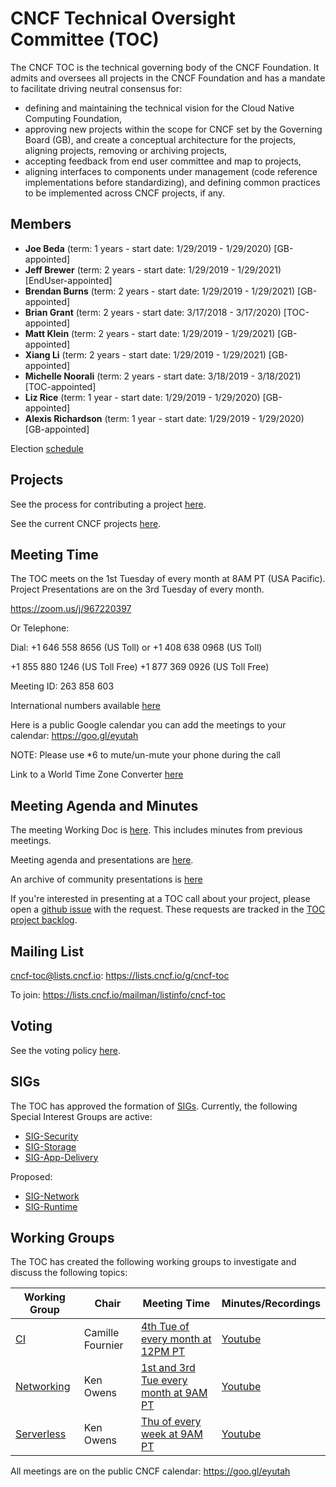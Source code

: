 # CNCF Technical Oversight Committee (TOC)

The CNCF TOC is the technical governing body of the CNCF Foundation. It admits and oversees all projects in the CNCF Foundation and has a mandate to facilitate driving neutral consensus for:
* defining and maintaining the technical vision for the Cloud Native Computing Foundation,
* approving new projects within the scope for CNCF set by the Governing Board (GB), and create a conceptual architecture for the projects, aligning projects, removing or archiving projects,
* accepting feedback from end user committee and map to projects,
* aligning interfaces to components under management (code reference implementations before standardizing), and defining common practices to be implemented across CNCF projects, if any.

## Members

* **Joe Beda** (term: 1 years - start date: 1/29/2019 - 1/29/2020) [GB-appointed]
* **Jeff Brewer** (term: 2 years - start date: 1/29/2019 - 1/29/2021) [EndUser-appointed]
* **Brendan Burns** (term: 2 years - start date: 1/29/2019 - 1/29/2021) [GB-appointed]
* **Brian Grant** (term: 2 years - start date: 3/17/2018 - 3/17/2020) [TOC-appointed]
* **Matt Klein** (term: 2 years - start date: 1/29/2019 - 1/29/2021) [GB-appointed]
* **Xiang Li** (term: 2 years - start date: 1/29/2019 - 1/29/2021) [GB-appointed]
* **Michelle Noorali** (term: 2 years - start date: 3/18/2019 - 3/18/2021) [TOC-appointed]
* **Liz Rice** (term: 1 year - start date: 1/29/2019 - 1/29/2020) [GB-appointed]
* **Alexis Richardson** (term: 1 year - start date: 1/29/2019 - 1/29/2020) [GB-appointed]

Election [schedule](process/election-schedule.md)

## Projects

See the process for contributing a project [here](CONTRIBUTING.md).

See the current CNCF projects [here](https://www.cncf.io/projects/).

## Meeting Time

The TOC meets on the 1st Tuesday of every month at 8AM PT (USA Pacific).
Project Presentations are on the 3rd Tuesday of every month.

https://zoom.us/j/967220397

Or Telephone:

Dial: +1 646 558 8656 (US Toll) or +1 408 638 0968 (US Toll)

+1 855 880 1246 (US Toll Free)
+1 877 369 0926 (US Toll Free)

Meeting ID: 263 858 603

International numbers available [here](https://zoom.us/zoomconference?m=ddKUsXGa2tGOHvCl4ccI0juqU7TZaCov)

Here is a public Google calendar you can add the meetings to your calendar: https://goo.gl/eyutah

NOTE: Please use *6 to mute/un-mute your phone during the call

Link to a World Time Zone Converter [here](http://www.thetimezoneconverter.com/?t=8:00%20a.m.%20&tz=San%20Francisco&)

## Meeting Agenda and Minutes

The meeting Working Doc is [here](https://docs.google.com/document/d/1jpoKT12jf2jTf-2EJSAl4iTdA7Aoj_uiI19qIaECNFc/edit#). This includes minutes from previous meetings.

Meeting agenda and presentations are [here](docs/meeting_presentations.md).

An archive of community presentations is [here](docs/scheduled_presentations.md)

If you're interested in presenting at a TOC call about your project, please open a [github issue](https://github.com/cncf/toc/issues) with the request. These requests are tracked in the [TOC project backlog](https://github.com/cncf/toc/projects/2).

## Mailing List

cncf-toc@lists.cncf.io: https://lists.cncf.io/g/cncf-toc

To join: https://lists.cncf.io/mailman/listinfo/cncf-toc

## Voting

See the voting policy [here](docs/voting.md).

## SIGs

The TOC has approved the formation of [SIGs](sigs/cncf-sigs.md).
Currently, the following Special Interest Groups are active: 
* [SIG-Security](https://github.com/cncf/sig-security)
* [SIG-Storage](https://github.com/cncf/sig-storage) 
* [SIG-App-Delivery](https://github.com/cncf/sig-app-delivery)

Proposed: 
* [SIG-Network](https://github.com/cncf/sig-network)
* [SIG-Runtime](https://github.com/cncf/sig-runtime)


## Working Groups

The TOC has created the following working groups to investigate and discuss the following topics:

| Working Group | Chair            | Meeting Time                          | Minutes/Recordings |
|---------------|------------------|---------------------------------------|--------------------|
| [CI](https://github.com/cncf/wg-ci)         | Camille Fournier | [4th Tue of every month at 12PM PT](https://zoom.us/my/cncfciwg) | [Youtube](https://www.youtube.com/playlist?list=PLj6h78yzYM2P3_A3ujWHSxOu1IO_bd7Zi)
| [Networking](https://github.com/cncf/wg-networking) | Ken Owens        |  [1st and 3rd Tue every month at 9AM PT](https://zoom.us/my/cncfnetworkingwg)                                      | [Youtube](https://www.youtube.com/playlist?list=PLj6h78yzYM2M_-K5n67_zTdrPh_PtTKFC)
| [Serverless](https://github.com/cncf/wg-serverless) | Ken Owens        |  [Thu of every week at 9AM PT](https://zoom.us/my/cncfserverlesswg)                                     | [Youtube](https://www.youtube.com/playlist?list=PLj6h78yzYM2Ph7YoBIgsZNW_RGJvNlFOt)

All meetings are on the public CNCF calendar: https://goo.gl/eyutah
